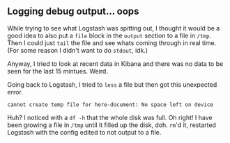 ## Logging debug output... oops

While trying to see what Logstash was spitting out, I thought it would be a good idea to 
also put a `file` block in the `output` section to a file in `/tmp`.
Then I could just `tail` the file and see whats coming through in real time. 
(For some reason I didn't want to do `stdout`, idk.)

Anyway, I tried to look at recent data in Kibana and there was no data to be seen for the 
last 15 mintues. Weird. 

Going back to Logstash, I tried to `less` a file but then got this unexpected error.

```
cannot create temp file for here-document: No space left on device 
```

Huh? I noticed with a `df -h` that the whole disk was full. Oh right! 
I have been growing a file in `/tmp` until it filled up the disk, doh. 
`rm`'d it, restarted Logstash with the config edited to not output to a file.

